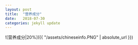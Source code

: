 ```yaml
---
layout: post
title:  "营养成分"
date:   2018-07-30
categories: jekyll update
---
```



  ![营养成分|20%]({{ "/assets/chineseinfo.PNG" | absolute_url }})
